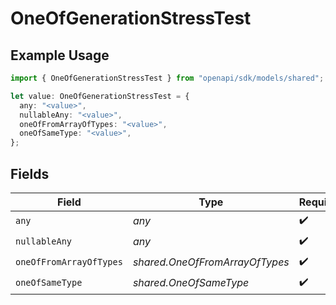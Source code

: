 # OneOfGenerationStressTest

## Example Usage

```typescript
import { OneOfGenerationStressTest } from "openapi/sdk/models/shared";

let value: OneOfGenerationStressTest = {
  any: "<value>",
  nullableAny: "<value>",
  oneOfFromArrayOfTypes: "<value>",
  oneOfSameType: "<value>",
};
```

## Fields

| Field                          | Type                           | Required                       | Description                    |
| ------------------------------ | ------------------------------ | ------------------------------ | ------------------------------ |
| `any`                          | *any*                          | :heavy_check_mark:             | N/A                            |
| `nullableAny`                  | *any*                          | :heavy_check_mark:             | N/A                            |
| `oneOfFromArrayOfTypes`        | *shared.OneOfFromArrayOfTypes* | :heavy_check_mark:             | N/A                            |
| `oneOfSameType`                | *shared.OneOfSameType*         | :heavy_check_mark:             | N/A                            |